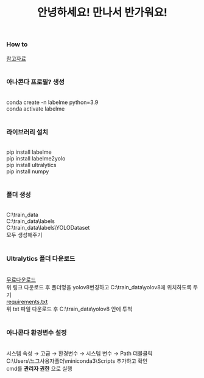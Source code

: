 <header>
  <h1>안녕하세요! 만나서 반가워요!</h1>
</header>
<body>
  <div>
    <h3>How to</h3>
  </div>
  <div>
    <a href="https://made-by-kyu.tistory.com/entry/OpenCV-YOLOv8-%EC%BB%A4%EC%8A%A4%ED%85%80-%ED%95%99%EC%8A%B5-%EB%8D%B0%EC%9D%B4%ED%84%B0-%EB%A7%8C%EB%93%A4%EA%B8%B02">참고자료</a><br><br>
  </div>
  <div>
    <h3>아나콘다 프로필? 생성</h3><br>
    conda create -n labelme python=3.9 <br>
    conda activate labelme <br><br>
    <h3>라이브러리 설치</h3><br>
    pip install labelme <br>
    pip install labelme2yolo <br>
    pip install ultralytics <br>
    pip install numpy <br><br>
    <h3>폴더 생성</h3><br>
    C:\train_data <br>
    C:\train_data\labels <br>
    C:\train_data\labels\YOLODataset <br>
    모두 생성해주기 <br><br>
    <h3>Ultralytics 폴더 다운로드</h3><br>
    <a href="https://github.com/ultralytics/ultralytics">무료다운로드</a> <br>
    위 링크 다운로드 후 폴더명을 yolov8변경하고 C:\train_data\yolov8에 위치하도록 두기 <br>
    <a href="https://github.com/Wjfjs/Capstone/files/15374315/requirements.txt">requirements.txt</a><br>
    위 txt 파일 다운로드 후 C:\train_data\yolov8 안에 투척 <br><br>
    <h3>아나콘다 환경변수 설정</h3><br>
    시스템 속성 → 고급 → 환경변수 → 시스템 변수 → Path 더블클릭 <br>
    C:\Users\느그사용자폴더\miniconda3\Scripts 추가하고 확인 <br>
    cmd를 <b>관리자 권한</b> 으로 실행
  </div>
  
</body>
